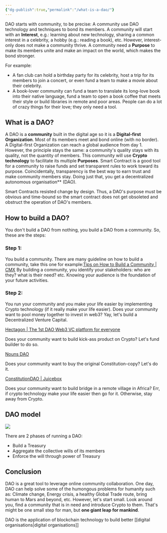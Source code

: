 ```yaml
---
{"dg-publish":true,"permalink":"/what-is-a-dao/"}
---
```


DAO starts with community, to be precise: A community use DAO technology and techniques to bond its members.
A community will start with an **Interest**, e.g.: learning about new technology, sharing a common interest in a celebrity, a hobby (e.g.: reading a book), etc.
However, interest-only does not make a community thrive. A community need a **Purpose** to make its members unite and make an impact on the world, which makes the bond stronger.

For example:

- A fan club can hold a birthday party for its celebrity, host a trip for its members to join a concert, or even fund a team to make a movie about their celebrity.
- A book-lover community can fund a team to translate its long-love book into their native language, fund a team to open a book coffee that meets their style or build libraries in remote and poor areas.
People can do a lot of crazy things for their love; they only need a tool.

## What is a DAO?

A DAO is a **community** built in the digital age so it is a **Digital-first Organization**. Most of its members meet and bond online (with no border).
A Digital-first Organization can reach a global audience from day 1. However, the principle stays the same: a community's quality stays with its quality, not the quantity of members.
This community will use **Crypto technology** to facilitate its multiple **Purposes**. Smart Contract is a good tool for a community to raise funds and set transparent rules to work toward its purpose. Coincidentally, transparency is the best way to earn trust and make community members stay. Doing just that, you get a decentralized autonomous organisation** (DAO).

Smart Contracts resisted change by design. Thus, a DAO's purpose must be obvious and time-bound so the smart contract does not get obsoleted and obstruct the operation of DAO's members.

## How to build a DAO?

You don't build a DAO from nothing, you build a DAO from a community. So, these are the steps:

### **Step 1:**

You build a community. There are many guideline on how to build a community, take this one for example:[Tips on How to Build a Community \| CMX](https://cmxhub.com/how-build-new-community/)
By building a community, you identify your stakeholders: who are they? what is their need? etc. Knowing your audience is the foundation of your future activities.

### Step 2:

You run your community and you make your life easier by implementing Crypto technology (if it really make your life easier).
Does your community want to pool money together to invest in web3? Yay, let's build a Decentralized Venture Capital.

[Hectagon | The 1st DAO Web3 VC platform for everyone](http://hectagon.finance/)

Does your community want to build kick-ass product on Crypto? Let's fund builder to do so.

[Nouns DAO](https://nouns.wtf/)

Does your community want to buy the original Constitution-copy? Let's do it.

[ConstitutionDAO | Juicebox](https://juicebox.money/p/constitutiondao)

Does your community want to build bridge in a remote village in Africa? Err, if crypto technology make your life easier then go for it. Otherwise, stay away from Crypto.

## DAO model

![](https://lh7-us.googleusercontent.com/QlrIo__l8Nslis2hqc-w5dtuOMewogGg85iTRxYsC49aylIWItuPAsx5f7XDNY0uSIPDfWEUSrcFzKe-BoJnaTp6VpYkuFx91mo_vciZ1QH58eUAeKab-CHE5VC_37Iy7X96lMVw7rF2fSA7UMJTPho)

There are 2 phases of running a DAO:
- Build a Treasury 
- Aggregate the collective wills of its members
- Enforce the will through power of Treasury
## Conclusion

DAO is a great tool to leverage online community collaboration. One day, DAO can help solve some of the humongous problems for humanity such as: Climate change, Energy crisis, a healthy Global Trade route, bring human to Mars and beyond, etc.
However, let's start small. Look around you, find a community that is in need and introduce Crypto to them. That's might be one small step for man, but **one giant leap for mankind**.

DAO is the application of blockchain technology to build better [[digital organisations\|digital organisations]]